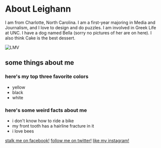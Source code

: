   <body data-gr-c-s-loaded="true">
    <h1> <strong> About Leighann </strong> </h1>
    <p> I am from Charlotte, North Carolina. I am a first-year majoring in Media and Journalism, and I love to design and do puzzles. I am involved in Greek Life at UNC. I have a dog named Bella (sorry no pictures of her are on here). I also think Cake is the best dessert. </p>
 
<img src="https://www.google.com/search?q=leighann+vinesett&safe=active&rlz=1C1CHZL_enUS756US756&sxsrf=ACYBGNS5m_7sKtEO2R2SG3z7bvDsHTKFJg:1573695496249&source=lnms&tbm=isch&sa=X&ved=0ahUKEwjJ-6bIyOjlAhUDq1kKHf14DeIQ_AUIEigB&biw=1280&bih=575&dpr=1.5#imgrc=8YjhhDDmZW9EhM:" alt="LMV">


 <h2>some things about me</h2>
    <h3>here's my top three favorite colors</h3>
    <ul>
      <li>yellow</li>
      <li>black</li>
      <li>white</li>
    </ul>
    <h3>here's some weird facts about me</h3>
    <ul>
      <li>i don't know how to ride a bike</li>
      <li>my front tooth has a hairline fracture in it </li>
      <li>i love bees</li>
    </ul>

   <a href="https://www.facebook.com/leighann.vinesett3?ref=bookmarks">stalk me on facebook!</a>
   <a href="https://www.twitter.com/leighxnn?ref=bookmarks">follow me on twitter!</a>
   <a href="https://www.instagram.com/leighxnn?ref=bookmarks">like my instagram!</a>


 
